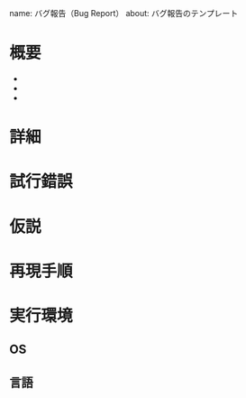 <!-- バグ報告（Bug Report） -->

name: バグ報告（Bug Report）
about: バグ報告のテンプレート

# 概要

<!-- MUST -->
<!-- エラーを3行で -->

-
-
-

# 詳細

<!-- MUST -->
<!-- エラーをできるだけ詳しく -->

# 試行錯誤

<!-- MUST -->
<!-- エラーに対してどのようなことを試したのか -->

# 仮説

<!-- MUST -->
<!-- エラーに対する分析、仮説 -->

# 再現手順

<!-- MUST -->
<!-- エラーがどういう時に起こるか -->

# 実行環境

## OS

<!-- MUST -->
<!-- OSのバージョン -->

## 言語

<!-- MUST -->
<!-- 言語のバージョン -->

<!-- CHECK POINT -->
<!-- [MUST]IssueにユーザーをAssignしたか -->
<!-- [SHOULD]IssueにLabelを割り当てたか -->
<!-- [WILL]IssueにMilestoneは設定したか -->
